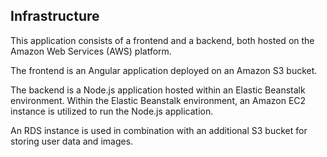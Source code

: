 ## Infrastructure

This application consists of a frontend and a backend, both hosted on the Amazon Web Services (AWS) platform.

The frontend is an Angular application deployed on an Amazon S3 bucket.

The backend is a Node.js application hosted within an Elastic Beanstalk environment. Within the Elastic Beanstalk environment, an Amazon EC2 instance is utilized to run the Node.js application.

An RDS instance is used in combination with an additional S3 bucket for storing user data and images.
